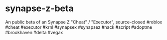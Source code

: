 # synapse-z-beta
An public beta of an Synapse Z "Cheat" / "Executor", source-closed #roblox #cheat #executor #krnl #synapsex #synapsez #hack #script #adoptme #brookhaven #delta #vegax
